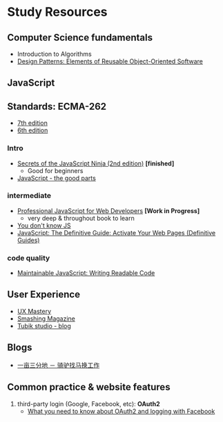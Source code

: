 # Study Resources

## Computer Science fundamentals
- Introduction to Algorithms
- [Design Patterns: Elements of Reusable Object-Oriented Software](https://www.amazon.com/gp/product/0201633612)

## JavaScript

## Standards: ECMA-262
- [7th edition](http://www.ecma-international.org/ecma-262/7.0/#)
- [6th edition](http://www.ecma-international.org/ecma-262/6.0/)

### Intro
- [Secrets of the JavaScript Ninja (2nd edition)](https://www.amazon.com/Secrets-JavaScript-Ninja-John-Resig/dp/1617292850) **[finished]**
  - Good for beginners
- [JavaScript - the good parts]()

### intermediate
- [Professional JavaScript for Web Developers](https://www.amazon.com/gp/product/1118026691) **[Work in Progress]**
  - very deep & throughout book to learn
- [You don't know JS](https://github.com/getify/You-Dont-Know-JS/blob/master/types%20&%20grammar/README.md#you-dont-know-js-types--grammar)
- [JavaScript: The Definitive Guide: Activate Your Web Pages (Definitive Guides)](https://www.amazon.com/gp/product/0596805527)

### code quality
- [Maintainable JavaScript: Writing Readable Code](https://www.amazon.com/Maintainable-JavaScript-Writing-Readable-Code/dp/1449327680)

## User Experience
- [UX Mastery](http://uxmastery.com/)
- [Smashing Magazine](https://www.smashingmagazine.com)
- [Tubik studio - blog](https://tubikstudio.com/the-ultimate-guide-to-creating-a-mobile-application/)

## Blogs
- [一亩三分地 － 骑驴找马换工作](http://www.1point3acres.com/bbs/forum.php?mod=viewthread&tid=184542&extra=page%3D1%26filter%3Dsortid%26sortid%3D192%26sortid%3D192)

## Common practice & website features
1. third-party login (Google, Facebook, etc): **OAuth2**
    - [What you need to know about OAuth2 and logging with Facebook](https://www.smashingmagazine.com/2017/05/oauth2-logging-in-facebook/)
